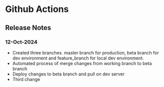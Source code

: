# Github Actions

## Release Notes

### 12-Oct-2024
- Created three branches. master branch for production, beta branch for dev environment and feature_branch for local dev environment.
- Automated process of merge changes from working branch to beta branch
- Deploy changes to beta branch and pull on dev server
- Third change